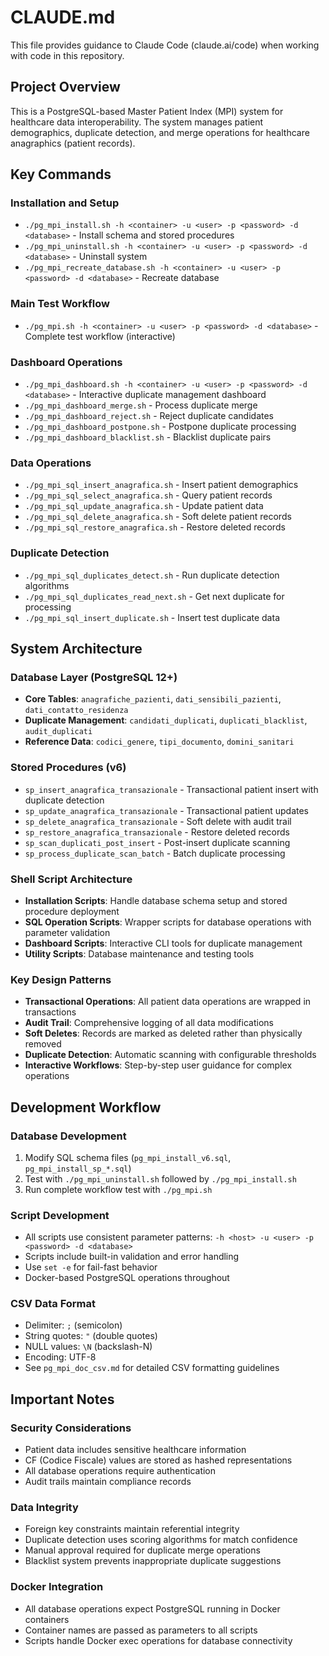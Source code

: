 # CLAUDE.md

This file provides guidance to Claude Code (claude.ai/code) when working with code in this repository.

## Project Overview

This is a PostgreSQL-based Master Patient Index (MPI) system for healthcare data interoperability. The system manages patient demographics, duplicate detection, and merge operations for healthcare anagraphics (patient records).

## Key Commands

### Installation and Setup
- `./pg_mpi_install.sh -h <container> -u <user> -p <password> -d <database>` - Install schema and stored procedures
- `./pg_mpi_uninstall.sh -h <container> -u <user> -p <password> -d <database>` - Uninstall system
- `./pg_mpi_recreate_database.sh -h <container> -u <user> -p <password> -d <database>` - Recreate database

### Main Test Workflow
- `./pg_mpi.sh -h <container> -u <user> -p <password> -d <database>` - Complete test workflow (interactive)

### Dashboard Operations
- `./pg_mpi_dashboard.sh -h <container> -u <user> -p <password> -d <database>` - Interactive duplicate management dashboard
- `./pg_mpi_dashboard_merge.sh` - Process duplicate merge
- `./pg_mpi_dashboard_reject.sh` - Reject duplicate candidates
- `./pg_mpi_dashboard_postpone.sh` - Postpone duplicate processing
- `./pg_mpi_dashboard_blacklist.sh` - Blacklist duplicate pairs

### Data Operations
- `./pg_mpi_sql_insert_anagrafica.sh` - Insert patient demographics
- `./pg_mpi_sql_select_anagrafica.sh` - Query patient records
- `./pg_mpi_sql_update_anagrafica.sh` - Update patient data
- `./pg_mpi_sql_delete_anagrafica.sh` - Soft delete patient records
- `./pg_mpi_sql_restore_anagrafica.sh` - Restore deleted records

### Duplicate Detection
- `./pg_mpi_sql_duplicates_detect.sh` - Run duplicate detection algorithms
- `./pg_mpi_sql_duplicates_read_next.sh` - Get next duplicate for processing
- `./pg_mpi_sql_insert_duplicate.sh` - Insert test duplicate data

## System Architecture

### Database Layer (PostgreSQL 12+)
- **Core Tables**: `anagrafiche_pazienti`, `dati_sensibili_pazienti`, `dati_contatto_residenza`
- **Duplicate Management**: `candidati_duplicati`, `duplicati_blacklist`, `audit_duplicati`
- **Reference Data**: `codici_genere`, `tipi_documento`, `domini_sanitari`

### Stored Procedures (v6)
- `sp_insert_anagrafica_transazionale` - Transactional patient insert with duplicate detection
- `sp_update_anagrafica_transazionale` - Transactional patient updates
- `sp_delete_anagrafica_transazionale` - Soft delete with audit trail
- `sp_restore_anagrafica_transazionale` - Restore deleted records
- `sp_scan_duplicati_post_insert` - Post-insert duplicate scanning
- `sp_process_duplicate_scan_batch` - Batch duplicate processing

### Shell Script Architecture
- **Installation Scripts**: Handle database schema setup and stored procedure deployment
- **SQL Operation Scripts**: Wrapper scripts for database operations with parameter validation
- **Dashboard Scripts**: Interactive CLI tools for duplicate management
- **Utility Scripts**: Database maintenance and testing tools

### Key Design Patterns
- **Transactional Operations**: All patient data operations are wrapped in transactions
- **Audit Trail**: Comprehensive logging of all data modifications
- **Soft Deletes**: Records are marked as deleted rather than physically removed
- **Duplicate Detection**: Automatic scanning with configurable thresholds
- **Interactive Workflows**: Step-by-step user guidance for complex operations

## Development Workflow

### Database Development
1. Modify SQL schema files (`pg_mpi_install_v6.sql`, `pg_mpi_install_sp_*.sql`)
2. Test with `./pg_mpi_uninstall.sh` followed by `./pg_mpi_install.sh`
3. Run complete workflow test with `./pg_mpi.sh`

### Script Development
- All scripts use consistent parameter patterns: `-h <host> -u <user> -p <password> -d <database>`
- Scripts include built-in validation and error handling
- Use `set -e` for fail-fast behavior
- Docker-based PostgreSQL operations throughout

### CSV Data Format
- Delimiter: `;` (semicolon)
- String quotes: `"` (double quotes)
- NULL values: `\N` (backslash-N)
- Encoding: UTF-8
- See `pg_mpi_doc_csv.md` for detailed CSV formatting guidelines

## Important Notes

### Security Considerations
- Patient data includes sensitive healthcare information
- CF (Codice Fiscale) values are stored as hashed representations
- All database operations require authentication
- Audit trails maintain compliance records

### Data Integrity
- Foreign key constraints maintain referential integrity
- Duplicate detection uses scoring algorithms for match confidence
- Manual approval required for duplicate merge operations
- Blacklist system prevents inappropriate duplicate suggestions

### Docker Integration
- All database operations expect PostgreSQL running in Docker containers
- Container names are passed as parameters to all scripts
- Scripts handle Docker exec operations for database connectivity